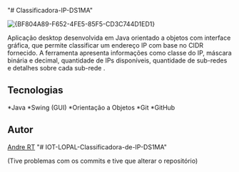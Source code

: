 "# Classificadora-IP-DS1MA" 

![{BF804A89-F652-4FE5-85F5-CD3C744D1ED1}](https://github.com/user-attachments/assets/8c640cbb-578f-49e7-8cc3-1c2ac436a696)

Aplicação desktop desenvolvida em Java orientado a objetos com interface gráfica, que permite classificar um endereço IP com base no CIDR fornecido. A ferramenta apresenta informações como classe do IP, máscara binária e decimal, quantidade de IPs disponíveis, quantidade de sub-redes e detalhes sobre cada sub-rede .

## Tecnologias
*Java
*Swing (GUI)
*Orientação a Objetos
*Git
*GitHub

## Autor
[Andre RT](https://www.linkedin.com/in/andr%C3%A9-roberto-tavares-03a36b316/)
"# IOT-LOPAL-Classificadora-de-IP-DS1MA" 

(Tive problemas com os commits e tive que alterar o repositório)
